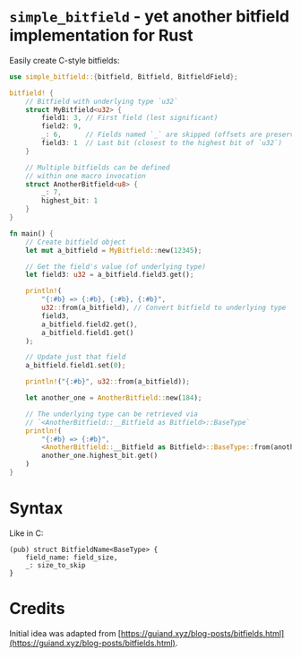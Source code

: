 # `simple_bitfield` - yet another bitfield implementation for Rust

Easily create C-style bitfields:

```rust
use simple_bitfield::{bitfield, Bitfield, BitfieldField};

bitfield! {
    // Bitfield with underlying type `u32`
    struct MyBitfield<u32> {
        field1: 3, // First field (lest significant)
        field2: 9,
        _: 6,      // Fields named `_` are skipped (offsets are preserved)
        field3: 1  // Last bit (closest to the highest bit of `u32`)
    }

    // Multiple bitfields can be defined
    // within one macro invocation
    struct AnotherBitfield<u8> {
        _: 7,
        highest_bit: 1
    }
}

fn main() {
    // Create bitfield object
    let mut a_bitfield = MyBitfield::new(12345);

    // Get the field's value (of underlying type)
    let field3: u32 = a_bitfield.field3.get();

    println!(
        "{:#b} => {:#b}, {:#b}, {:#b}",
        u32::from(a_bitfield), // Convert bitfield to underlying type
        field3,
        a_bitfield.field2.get(),
        a_bitfield.field1.get()
    );

    // Update just that field
    a_bitfield.field1.set(0);

    println!("{:#b}", u32::from(a_bitfield));

    let another_one = AnotherBitfield::new(184);

    // The underlying type can be retrieved via
    // `<AnotherBitfield::__Bitfield as Bitfield>::BaseType`
    println!(
        "{:#b} => {:#b}",
        <AnotherBitfield::__Bitfield as Bitfield>::BaseType::from(another_one),
        another_one.highest_bit.get()
    )
}
```

# Syntax

Like in C:
```
(pub) struct BitfieldName<BaseType> {
    field_name: field_size,
    _: size_to_skip
}
```

# Credits

Initial idea was adapted from [https://guiand.xyz/blog-posts/bitfields.html](https://guiand.xyz/blog-posts/bitfields.html).